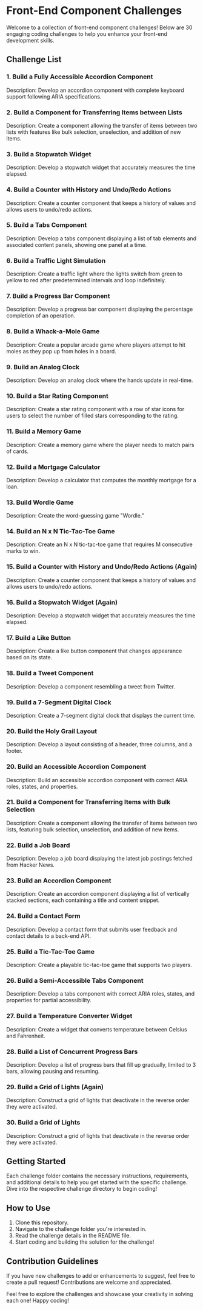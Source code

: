 # Front-End Component Challenges

Welcome to a collection of front-end component challenges! Below are 30 engaging coding challenges to help you enhance your front-end development skills.

## Challenge List

### 1. Build a Fully Accessible Accordion Component

Description: Develop an accordion component with complete keyboard support following ARIA specifications.

### 2. Build a Component for Transferring Items between Lists

Description: Create a component allowing the transfer of items between two lists with features like bulk selection, unselection, and addition of new items.

### 3. Build a Stopwatch Widget

Description: Develop a stopwatch widget that accurately measures the time elapsed.

### 4. Build a Counter with History and Undo/Redo Actions

Description: Create a counter component that keeps a history of values and allows users to undo/redo actions.

### 5. Build a Tabs Component

Description: Develop a tabs component displaying a list of tab elements and associated content panels, showing one panel at a time.

### 6. Build a Traffic Light Simulation

Description: Create a traffic light where the lights switch from green to yellow to red after predetermined intervals and loop indefinitely.

### 7. Build a Progress Bar Component

Description: Develop a progress bar component displaying the percentage completion of an operation.

### 8. Build a Whack-a-Mole Game

Description: Create a popular arcade game where players attempt to hit moles as they pop up from holes in a board.

### 9. Build an Analog Clock

Description: Develop an analog clock where the hands update in real-time.

### 10. Build a Star Rating Component

Description: Create a star rating component with a row of star icons for users to select the number of filled stars corresponding to the rating.

### 11. Build a Memory Game

Description: Create a memory game where the player needs to match pairs of cards.

### 12. Build a Mortgage Calculator

Description: Develop a calculator that computes the monthly mortgage for a loan.

### 13. Build Wordle Game

Description: Create the word-guessing game "Wordle."

### 14. Build an N x N Tic-Tac-Toe Game

Description: Create an N x N tic-tac-toe game that requires M consecutive marks to win.

### 15. Build a Counter with History and Undo/Redo Actions (Again)

Description: Create a counter component that keeps a history of values and allows users to undo/redo actions.

### 16. Build a Stopwatch Widget (Again)

Description: Develop a stopwatch widget that accurately measures the time elapsed.

### 17. Build a Like Button

Description: Create a like button component that changes appearance based on its state.

### 18. Build a Tweet Component

Description: Develop a component resembling a tweet from Twitter.

### 19. Build a 7-Segment Digital Clock

Description: Create a 7-segment digital clock that displays the current time.

### 20. Build the Holy Grail Layout

Description: Develop a layout consisting of a header, three columns, and a footer.

### 20. Build an Accessible Accordion Component

Description: Build an accessible accordion component with correct ARIA roles, states, and properties.

### 21. Build a Component for Transferring Items with Bulk Selection

Description: Create a component allowing the transfer of items between two lists, featuring bulk selection, unselection, and addition of new items.

### 22. Build a Job Board

Description: Develop a job board displaying the latest job postings fetched from Hacker News.

### 23. Build an Accordion Component

Description: Create an accordion component displaying a list of vertically stacked sections, each containing a title and content snippet.

### 24. Build a Contact Form

Description: Develop a contact form that submits user feedback and contact details to a back-end API.

### 25. Build a Tic-Tac-Toe Game

Description: Create a playable tic-tac-toe game that supports two players.

### 26. Build a Semi-Accessible Tabs Component

Description: Develop a tabs component with correct ARIA roles, states, and properties for partial accessibility.

### 27. Build a Temperature Converter Widget

Description: Create a widget that converts temperature between Celsius and Fahrenheit.

### 28. Build a List of Concurrent Progress Bars

Description: Develop a list of progress bars that fill up gradually, limited to 3 bars, allowing pausing and resuming.

### 29. Build a Grid of Lights (Again)

Description: Construct a grid of lights that deactivate in the reverse order they were activated.

### 30. Build a Grid of Lights

Description: Construct a grid of lights that deactivate in the reverse order they were activated.

## Getting Started

Each challenge folder contains the necessary instructions, requirements, and additional details to help you get started with the specific challenge. Dive into the respective challenge directory to begin coding!

## How to Use

1. Clone this repository.
2. Navigate to the challenge folder you're interested in.
3. Read the challenge details in the README file.
4. Start coding and building the solution for the challenge!

## Contribution Guidelines

If you have new challenges to add or enhancements to suggest, feel free to create a pull request! Contributions are welcome and appreciated.


Feel free to explore the challenges and showcase your creativity in solving each one! Happy coding!
